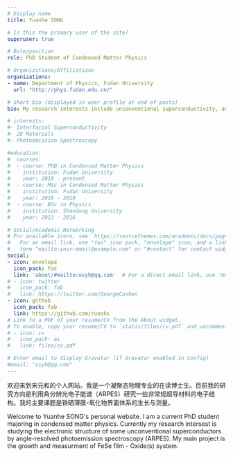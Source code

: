 ```yaml
---
# Display name
title: Yuanhe SONG

# Is this the primary user of the site?
superuser: true

# Role/position
role: PhD Student of Condensed Matter Physics

# Organizations/Affiliations
organizations:
- name: Department of Physics, Fudan University
  url: "http://phys.fudan.edu.cn/"

# Short bio (displayed in user profile at end of posts)
bio: My research interests include unconventional superconductivity, angle-resolved photoemission spectroscopy (ARPES), and molecular-beam epitaxy.

# interests:
#- Interfacial Superconductivity
#- 2D Materials
#- Photoemission Spectroscopy

#education:
#  courses:
#  - course: PhD in Condensed Matter Physics
#    institution: Fudan University
#    year: 2019 - present
#  - course: MSc in Condensed Matter Physics
#    institution: Fudan University
#    year: 2016 - 2019
#  - course: BSc in Physics
#    institution: Shandong University
#    year: 2012 - 2016

# Social/Academic Networking
# For available icons, see: https://sourcethemes.com/academic/docs/page-builder/#icons
#   For an email link, use "fas" icon pack, "envelope" icon, and a link in the
#   form "mailto:your-email@example.com" or "#contact" for contact widget.
social:
- icon: envelope
  icon_pack: fas
  link: 'about/#mailto:osyh@qq.com'  # For a direct email link, use "mailto:test@example.org".
# - icon: twitter
#   icon_pack: fab
#   link: https://twitter.com/GeorgeCushen
- icon: github
  icon_pack: fab
  link: https://github.com/ruoshs
# Link to a PDF of your resume/CV from the About widget.
# To enable, copy your resume/CV to `static/files/cv.pdf` and uncomment the lines below.
# - icon: cv
#   icon_pack: ai
#   link: files/cv.pdf

# Enter email to display Gravatar (if Gravatar enabled in Config)
#email: "osyh@qq.com"
---
```


欢迎来到宋元和的个人网站。我是一个凝聚态物理专业的在读博士生。目前我的研究方向是利用角分辨光电子能谱（ARPES）研究一些非常规超导材料的电子结构。我的主要课题是铁硒薄膜-氧化物界面体系的生长与测量。

Welcome to Yuanhe SONG's personal website. I am a current PhD student majoring in condensed matter physics. Currently my research intersest is studying the electronic structure of some unconventional superconductors by angle-resolved photoemission spectroscopy (ARPES). My main project is the growth and measurment of FeSe film - Oxide(s) system.

